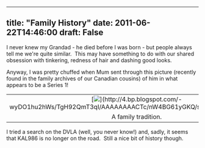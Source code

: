 
---
title: "Family History"
date: 2011-06-22T14:46:00
draft: False
---

I never knew my Grandad - he died before I was born - but people always tell me we're quite similar.  This may have something to do with our shared obsession with tinkering, redness of hair and dashing good looks. 

Anyway, I was pretty chuffed when Mum sent through this picture (recently found in the family archives of our Canadian cousins) of him in what appears to be a Series 1!

<table align="center" cellpadding="0" cellspacing="0" style="margin-left: auto; margin-right: auto; text-align: center;"><tbody><tr><td style="text-align: center;">[<img src="http://4.bp.blogspot.com/-wyDO1hu2hWs/TgH92QmT3qI/AAAAAAAACTc/nW4BG61yGKQ/s400/Grandrover.jpg"/>](http://4.bp.blogspot.com/-wyDO1hu2hWs/TgH92QmT3qI/AAAAAAAACTc/nW4BG61yGKQ/s1600/Grandrover.jpg)</td></tr><tr><td style="text-align: center;">A family tradition.</td></tr></tbody></table>I tried a search on the DVLA (well, you never know!) and, sadly, it seems that KAL986 is no longer on the road.  Still a nice bit of history though.

<span></span>